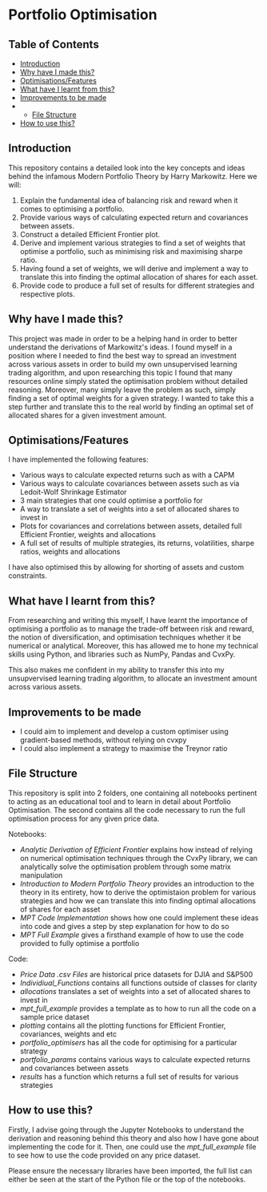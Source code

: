 # **Portfolio Optimisation**

## Table of Contents

- [Introduction](#introduction)
- [Why have I made this?](#why-have-i-made-this)
- [Optimisations/Features](#optimisationsfeatures)
- [What have I learnt from this?](#what-have-i-learnt-from-this)
- [Improvements to be made](#improvements-to-be-made)
- - [File Structure](#file-structure)
- [How to use this?](#how-to-use-this)

## Introduction
This repository contains a detailed look into the key concepts and ideas behind the infamous Modern Portfolio Theory by Harry Markowitz. Here we will:
1) Explain the fundamental idea of balancing risk and reward when it comes to optimising a portfolio.
2) Provide various ways of calculating expected return and covariances between assets.
3) Construct a detailed Efficient Frontier plot.
4) Derive and implement various strategies to find a set of weights that optimise a portfolio, such as minimising risk and maximising sharpe ratio.
5) Having found a set of weights, we will derive and implement a way to translate this into finding the optimal allocation of shares for each asset.
6) Provide code to produce a full set of results for different strategies and respective plots.

## Why have I made this?
This project was made in order to be a helping hand in order to better understand the derivations of Markowitz's ideas. I found myself in a position where I needed to find the best way to spread an investment across various assets in order to build my own unsupervised learning trading algorithm, and upon researching this topic I found that many resources online simply stated the optimisation problem without detailed reasoning. Moreover, many simply leave the problem as such, simply finding a set of optimal weights for a given strategy. I wanted to take this a step further and translate this to the real world by finding an optimal set of allocated shares for a given investment amount.

## Optimisations/Features

I have implemented the following features:
- Various ways to calculate expected returns such as with a CAPM
- Various ways to calculate covariances between assets such as via Ledoit-Wolf Shrinkage Estimator
- 3 main strategies that one could optimise a portfolio for
- A way to translate a set of weights into a set of allocated shares to invest in
- Plots for covariances and correlations between assets, detailed full Efficient Frontier, weights and allocations
- A full set of results of multiple strategies, its returns, volatilities, sharpe ratios, weights and allocations

I have also optimised this by allowing for shorting of assets and custom constraints.

## What have I learnt from this?

From researching and writing this myself, I have learnt the importance of optimising a portfolio as to manage the trade-off between risk and reward, the notion of diversification, and optimisation techniques whether it be numerical or analytical. Moreover, this has allowed me to hone my technical skills using Python, and libraries such as NumPy, Pandas and CvxPy. 

This also makes me confident in my ability to transfer this into my unsupvervised learning trading algorithm, to allocate an investment amount across various assets.

## Improvements to be made

- I could aim to implement and develop a custom optimiser using gradient-based methods, without relying on cvxpy
- I could also implement a strategy to maximise the Treynor ratio

## File Structure
This repository is split into 2 folders, one containing all notebooks pertinent to acting as an educational tool and to learn in detail about Portfolio Optimisation. The second contains all the code necessary to run the full optimisation process for any given price data.

Notebooks:
- *Analytic Derivation of Efficient Frontier* explains how instead of relying on numerical optimisation techniques through the CvxPy library, we can analytically solve the optimisation problem through some matrix manipulation
- *Introduction to Modern Portfolio Theory* provides an introduction to the theory in its entirety, how to derive the optimistaion problem for various strategies and how we can translate this into finding optimal allocations of shares for each asset
- *MPT Code Implementation* shows how one could implement these ideas into code and gives a step by step explanation for how to do so
- *MPT Full Example* gives a firsthand example of how to use the code provided to fully optimise a portfolio

Code:
- *Price Data .csv Files* are historical price datasets for DJIA and S&P500
- *Individiual_Functions* contains all functions outside of classes for clarity
- *allocations* translates a set of weights into a set of allocated shares to invest in
- *mpt_full_example* provides a template as to how to run all the code on a sample price dataset
- *plotting* contains all the plotting functions for Efficient Frontier, covariances, weights and etc
- *portfolio_optimisers* has all the code for optimising for a particular strategy
- *portfolio_params* contains various ways to calculate expected returns and covariances between assets
- *results* has a function which returns a full set of results for various strategies

## How to use this?

Firstly, I advise going through the Jupyter Notebooks to understand the derivation and reasoning behind this theory and also how I have gone about implementing the code for it. Then, one could use the *mpt_full_example* file to see how to use the code provided on any price dataset.

Please ensure the necessary libraries have been imported, the full list can either be seen at the start of the Python file or the top of the notebooks.

